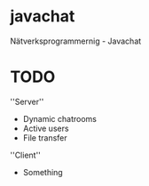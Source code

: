 javachat
========

Nätverksprogrammernig - Javachat


TODO
========
''Server''

- Dynamic chatrooms
- Active users
- File transfer

''Client''

- Something


